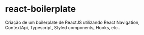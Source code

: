 # react-boilerplate
Criação de um boilerplate de ReactJS utilizando React Navigation, ContextApi, Typescript, Styled components, Hooks, etc..
